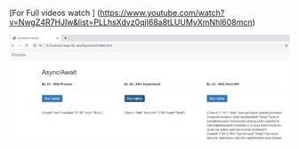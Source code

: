 [For Full videos watch ] (https://www.youtube.com/watch?v=NwgZ4R7HJIw&list=PLLhsXdvz0qjI68a8tLUUMyXmNhl608mcn)


![Browser Output](images/browser_01.JPG)
